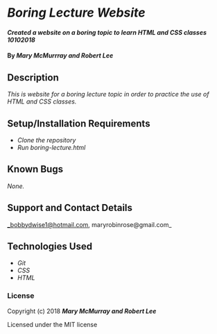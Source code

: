 # _Boring Lecture Website_

#### _Created a website on a boring topic to learn HTML and CSS classes 10102018_

#### By _**Mary McMurrray and Robert Lee**_

## Description

_This is website for a boring lecture topic in order to practice the use of HTML and CSS classes._

## Setup/Installation Requirements

* _Clone the repository_
* _Run boring-lecture.html_

## Known Bugs

_None._

## Support and Contact Details

_bobbydwise1@hotmail.com, maryrobinrose@gmail.com_

## Technologies Used

* _Git_
* _CSS_
* _HTML_

### License

Copyright (c) 2018 **_Mary McMurray and Robert Lee_**

Licensed under the MIT license
